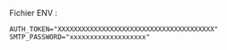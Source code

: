 Fichier ENV :

```
AUTH_TOKEN="XXXXXXXXXXXXXXXXXXXXXXXXXXXXXXXXXXXXXXX"
SMTP_PASSWORD="xxxxxxxxxxxxxxxxxxx"
```